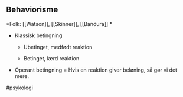 ## Behaviorisme
*Folk: [[Watson]], [[Skinner]], [[Bandura]] *

- Klassisk betingning



	- Ubetinget, medfødt reaktion

	- Betinget, lærd reaktion

- Operant betingning = Hvis en reaktion giver beløning, så gør vi det mere.

#psykologi 